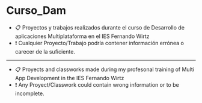 # Curso_Dam
- 📋 Proyectos y trabajos realizados durante el curso de Desarrollo de aplicaciones Multiplataforma en el IES Fernando Wirtz
- ❗ Cualquier Proyecto/Trabajo podría contener información errónea o carecer de la suficiente.
-----------------------------------------------------------------------------------------------------------------------------
- 📋 Proyects and classworks made during my profesonal training of Multi App Development in the IES Fernando Wirtz
- ❗ Any Proyect/Classwork could contain wrong information or to be incomplete.
